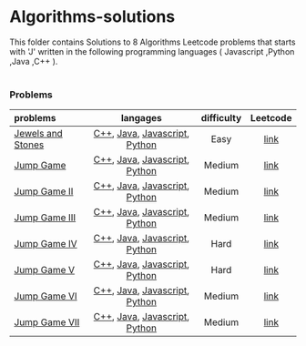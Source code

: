 # Algorithms-solutions
This folder contains Solutions to 8 Algorithms Leetcode problems that starts with 'J' written in the following programming languages ( Javascript ,Python ,Java ,C++ ).<br><br>
### Problems ###
|problems|langages|difficulty|Leetcode|
|:-------|:------:|:--------:|:------:|
|[Jewels and Stones](https://github.com/AnasImloul/Leetcode-solutions/tree/main/algorithms/J/Jewels%20and%20Stones/)|[C++](https://github.com/AnasImloul/Leetcode-solutions/tree/main/algorithms/J/Jewels%20and%20Stones/Jewels%20and%20Stones.cpp), [Java](https://github.com/AnasImloul/Leetcode-solutions/tree/main/algorithms/J/Jewels%20and%20Stones/Jewels%20and%20Stones.java), [Javascript](https://github.com/AnasImloul/Leetcode-solutions/tree/main/algorithms/J/Jewels%20and%20Stones/Jewels%20and%20Stones.js), [Python](https://github.com/AnasImloul/Leetcode-solutions/tree/main/algorithms/J/Jewels%20and%20Stones/Jewels%20and%20Stones.py)|Easy|[link](https://leetcode.com/problems/jewels-and-stones)|
|[Jump Game](https://github.com/AnasImloul/Leetcode-solutions/tree/main/algorithms/J/Jump%20Game/)|[C++](https://github.com/AnasImloul/Leetcode-solutions/tree/main/algorithms/J/Jump%20Game/Jump%20Game.cpp), [Java](https://github.com/AnasImloul/Leetcode-solutions/tree/main/algorithms/J/Jump%20Game/Jump%20Game.java), [Javascript](https://github.com/AnasImloul/Leetcode-solutions/tree/main/algorithms/J/Jump%20Game/Jump%20Game.js), [Python](https://github.com/AnasImloul/Leetcode-solutions/tree/main/algorithms/J/Jump%20Game/Jump%20Game.py)|Medium|[link](https://leetcode.com/problems/jump-game)|
|[Jump Game II](https://github.com/AnasImloul/Leetcode-solutions/tree/main/algorithms/J/Jump%20Game%20II/)|[C++](https://github.com/AnasImloul/Leetcode-solutions/tree/main/algorithms/J/Jump%20Game%20II/Jump%20Game%20II.cpp), [Java](https://github.com/AnasImloul/Leetcode-solutions/tree/main/algorithms/J/Jump%20Game%20II/Jump%20Game%20II.java), [Javascript](https://github.com/AnasImloul/Leetcode-solutions/tree/main/algorithms/J/Jump%20Game%20II/Jump%20Game%20II.js), [Python](https://github.com/AnasImloul/Leetcode-solutions/tree/main/algorithms/J/Jump%20Game%20II/Jump%20Game%20II.py)|Medium|[link](https://leetcode.com/problems/jump-game-ii)|
|[Jump Game III](https://github.com/AnasImloul/Leetcode-solutions/tree/main/algorithms/J/Jump%20Game%20III/)|[C++](https://github.com/AnasImloul/Leetcode-solutions/tree/main/algorithms/J/Jump%20Game%20III/Jump%20Game%20III.cpp), [Java](https://github.com/AnasImloul/Leetcode-solutions/tree/main/algorithms/J/Jump%20Game%20III/Jump%20Game%20III.java), [Javascript](https://github.com/AnasImloul/Leetcode-solutions/tree/main/algorithms/J/Jump%20Game%20III/Jump%20Game%20III.js), [Python](https://github.com/AnasImloul/Leetcode-solutions/tree/main/algorithms/J/Jump%20Game%20III/Jump%20Game%20III.py)|Medium|[link](https://leetcode.com/problems/jump-game-iii)|
|[Jump Game IV](https://github.com/AnasImloul/Leetcode-solutions/tree/main/algorithms/J/Jump%20Game%20IV/)|[C++](https://github.com/AnasImloul/Leetcode-solutions/tree/main/algorithms/J/Jump%20Game%20IV/Jump%20Game%20IV.cpp), [Java](https://github.com/AnasImloul/Leetcode-solutions/tree/main/algorithms/J/Jump%20Game%20IV/Jump%20Game%20IV.java), [Javascript](https://github.com/AnasImloul/Leetcode-solutions/tree/main/algorithms/J/Jump%20Game%20IV/Jump%20Game%20IV.js), [Python](https://github.com/AnasImloul/Leetcode-solutions/tree/main/algorithms/J/Jump%20Game%20IV/Jump%20Game%20IV.py)|Hard|[link](https://leetcode.com/problems/jump-game-iv)|
|[Jump Game V](https://github.com/AnasImloul/Leetcode-solutions/tree/main/algorithms/J/Jump%20Game%20V/)|[C++](https://github.com/AnasImloul/Leetcode-solutions/tree/main/algorithms/J/Jump%20Game%20V/Jump%20Game%20V.cpp), [Java](https://github.com/AnasImloul/Leetcode-solutions/tree/main/algorithms/J/Jump%20Game%20V/Jump%20Game%20V.java), [Javascript](https://github.com/AnasImloul/Leetcode-solutions/tree/main/algorithms/J/Jump%20Game%20V/Jump%20Game%20V.js), [Python](https://github.com/AnasImloul/Leetcode-solutions/tree/main/algorithms/J/Jump%20Game%20V/Jump%20Game%20V.py)|Hard|[link](https://leetcode.com/problems/jump-game-v)|
|[Jump Game VI](https://github.com/AnasImloul/Leetcode-solutions/tree/main/algorithms/J/Jump%20Game%20VI/)|[C++](https://github.com/AnasImloul/Leetcode-solutions/tree/main/algorithms/J/Jump%20Game%20VI/Jump%20Game%20VI.cpp), [Java](https://github.com/AnasImloul/Leetcode-solutions/tree/main/algorithms/J/Jump%20Game%20VI/Jump%20Game%20VI.java), [Javascript](https://github.com/AnasImloul/Leetcode-solutions/tree/main/algorithms/J/Jump%20Game%20VI/Jump%20Game%20VI.js), [Python](https://github.com/AnasImloul/Leetcode-solutions/tree/main/algorithms/J/Jump%20Game%20VI/Jump%20Game%20VI.py)|Medium|[link](https://leetcode.com/problems/jump-game-vi)|
|[Jump Game VII](https://github.com/AnasImloul/Leetcode-solutions/tree/main/algorithms/J/Jump%20Game%20VII/)|[C++](https://github.com/AnasImloul/Leetcode-solutions/tree/main/algorithms/J/Jump%20Game%20VII/Jump%20Game%20VII.cpp), [Java](https://github.com/AnasImloul/Leetcode-solutions/tree/main/algorithms/J/Jump%20Game%20VII/Jump%20Game%20VII.java), [Javascript](https://github.com/AnasImloul/Leetcode-solutions/tree/main/algorithms/J/Jump%20Game%20VII/Jump%20Game%20VII.js), [Python](https://github.com/AnasImloul/Leetcode-solutions/tree/main/algorithms/J/Jump%20Game%20VII/Jump%20Game%20VII.py)|Medium|[link](https://leetcode.com/problems/jump-game-vii)|